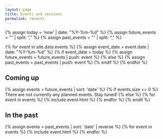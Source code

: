 ```yaml
---
layout: page
title: Events and sessions
permalink: /events
---
```

{% assign today = 'now' | date: "%Y-%m-%d" %}
{% assign future_events = "" | split: "," %}
{% assign past_events = "" | split: "," %}

{% for event in site.data.events %}
  {% assign event_date = event.date | date: "%Y-%m-%d" %}
  {% if event_date > today %}
      {% assign future_events = future_events | push: event %}
  {% else %}
      {% assign past_events = past_events | push: event %}
  {% endif %}
{% endfor %}

## Coming up
{% assign events = future_events | sort: 'date' %}
{% if events.size == 0 %}
There are not currently any planned events. Stay tuned!
{% else %}
  {% for event in events %}
  {% include event.html %}
  {% endfor %}
{% endif %}

## In the past
{% assign events = past_events | sort: 'date' | reverse %}
{% for event in events %}
  {% include event.html %}
{% endfor %}
